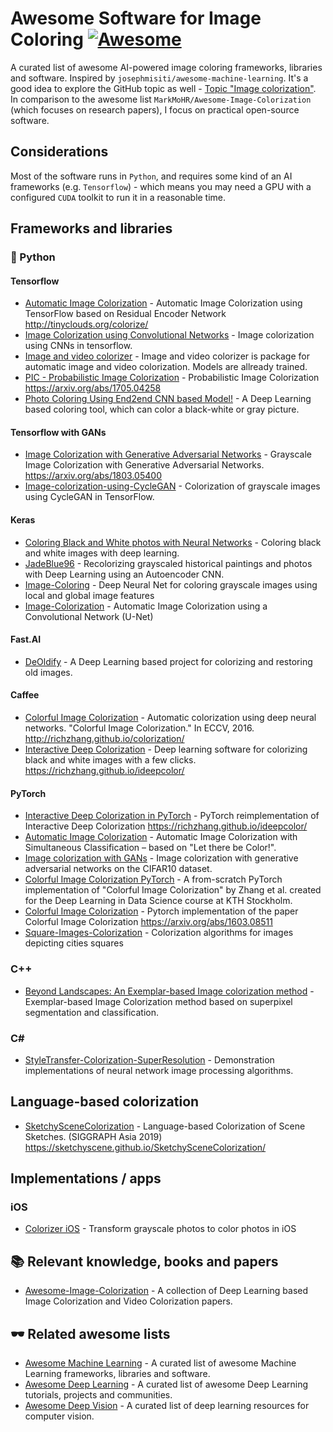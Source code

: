# Awesome Software for Image Coloring [![Awesome](https://cdn.rawgit.com/sindresorhus/awesome/d7305f38d29fed78fa85652e3a63e154dd8e8829/media/badge.svg)](https://github.com/sindresorhus/awesome)

A curated list of awesome AI-powered image coloring frameworks, libraries and software. Inspired by `josephmisiti/awesome-machine-learning`. It's a good idea to explore the GitHub topic as well - [Topic "Image colorization"](https://github.com/topics/image-colorization). In comparison to the awesome list `MarkMoHR/Awesome-Image-Colorization` (which focuses on research papers), I focus on practical open-source software.

## Considerations

Most of the software runs in `Python`, and requires some kind of an AI frameworks (e.g. `Tensorflow`) - which means you may need a GPU with a configured `CUDA` toolkit to run it in a reasonable time. 

## Frameworks and libraries

### :snake: Python

#### Tensorflow

* [Automatic Image Colorization](https://github.com/Armour/Automatic-Image-Colorization) - Automatic Image Colorization using TensorFlow based on Residual Encoder Network http://tinyclouds.org/colorize/
* [Image Colorization using Convolutional Networks](https://github.com/shekkizh/Colorization.tensorflow) - Image colorization using CNNs in tensorflow.
* [Image and video colorizer](https://github.com/PrimozGodec/ImageColorization) - Image and video colorizer is package for automatic image and video colorization. Models are allready trained.
* [PIC - Probabilistic Image Colorization](https://github.com/ameroyer/PIC) - Probabilistic Image Colorization https://arxiv.org/abs/1705.04258
* [Photo Coloring Using End2end CNN based Model!](https://github.com/AbdelrahmanRadwan/photo-coloring) - A Deep Learning based coloring tool, which can color a black-white or gray picture.

#### Tensorflow with GANs

* [Image Colorization with Generative Adversarial Networks](https://github.com/ImagingLab/Colorizing-with-GANs) - 
Grayscale Image Colorization with Generative Adversarial Networks. https://arxiv.org/abs/1803.05400
* [Image-colorization-using-CycleGAN](https://github.com/ArkaJU/Image-Colorization-CycleGAN) - Colorization of grayscale images using CycleGAN in TensorFlow.

#### Keras

* [Coloring Black and White photos with Neural Networks](https://github.com/emilwallner/Coloring-greyscale-images) - Coloring black and white images with deep learning.
* [JadeBlue96](https://github.com/JadeBlue96/Image-Colorization-of-Historical-Paintings) - Recolorizing grayscaled historical paintings and photos with Deep Learning using an Autoencoder CNN.
* [Image-Coloring](https://github.com/aman-chauhan/Image-Coloring) - Deep Neural Net for coloring grayscale images using local and global image features
* [Image-Colorization](https://github.com/thevarunsharma/Image-Colorization) - Automatic Image Colorization using a Convolutional Network (U-Net)

#### Fast.AI

* [DeOldify](https://github.com/jantic/DeOldify) - A Deep Learning based project for colorizing and restoring old images.

#### Caffee

* [Colorful Image Colorization](https://github.com/richzhang/colorization) - Automatic colorization using deep neural networks. "Colorful Image Colorization." In ECCV, 2016. http://richzhang.github.io/colorization/
* [Interactive Deep Colorization](https://github.com/junyanz/interactive-deep-colorization) - Deep learning software for colorizing black and white images with a few clicks. https://richzhang.github.io/ideepcolor/

#### PyTorch

* [Interactive Deep Colorization in PyTorch](https://github.com/richzhang/colorization-pytorch) - PyTorch reimplementation of Interactive Deep Colorization https://richzhang.github.io/ideepcolor/
* [Automatic Image Colorization](https://github.com/kainoj/colnet) - Automatic Image Colorization with Simultaneous Classification – based on "Let there be Color!".
* [Image colorization with GANs](https://github.com/karoly-hars/GAN_image_colorizing) - Image colorization with generative adversarial networks on the CIFAR10 dataset.
* [Colorful Image Colorization PyTorch](https://github.com/Time0o/pytorch-colorful-colorization) - A from-scratch PyTorch implementation of "Colorful Image Colorization" by Zhang et al. created for the Deep Learning in Data Science course at KTH Stockholm.
* [Colorful Image Colorization](https://github.com/Epiphqny/Colorization) - Pytorch implementation of the paper Colorful Image Colorization https://arxiv.org/abs/1603.08511
* [Square-Images-Colorization](https://github.com/done1892/Square-Images-Colorization) - Colorization algorithms for images depicting cities squares

### C++

* [Beyond Landscapes: An Exemplar-based Image colorization method](https://github.com/saulo-p/Exemplar-Image-Colorization) - Exemplar-based Image Colorization method based on superpixel segmentation and classification.

### C#

* [StyleTransfer-Colorization-SuperResolution](https://github.com/ColorfulSoft/StyleTransfer-Colorization-SuperResolution) - Demonstration implementations of neural network image processing algorithms.

## Language-based colorization

* [SketchySceneColorization](https://github.com/SketchyScene/SketchySceneColorization) - Language-based Colorization of Scene Sketches. (SIGGRAPH Asia 2019) https://sketchyscene.github.io/SketchySceneColorization/

## Implementations / apps

### iOS

* [Colorizer iOS](https://github.com/alex011235/Colorizer-iOS) - Transform grayscale photos to color photos in iOS

## :books: Relevant knowledge, books and papers

* [Awesome-Image-Colorization](https://github.com/MarkMoHR/Awesome-Image-Colorization) - A collection of Deep Learning based Image Colorization and Video Colorization papers.

## :dark_sunglasses: Related awesome lists

* [Awesome Machine Learning](https://github.com/josephmisiti/awesome-machine-learning) - A curated list of awesome Machine Learning frameworks, libraries and software.
* [Awesome Deep Learning](https://github.com/ChristosChristofidis/awesome-deep-learning) - A curated list of awesome Deep Learning tutorials, projects and communities.
* [Awesome Deep Vision](https://github.com/kjw0612/awesome-deep-vision) - A curated list of deep learning resources for computer vision.
